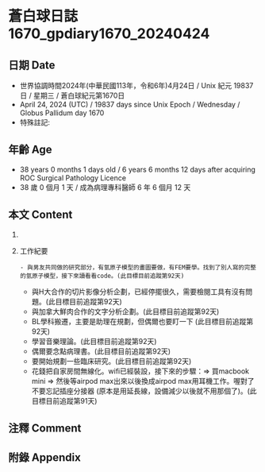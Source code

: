[_metadata_:encoding]: - "utf-8"
[_metadata_:language]: - "zh-Hant-TW"
[_metadata_:fileformat]: - "markdown"
[_metadata_:MIME_type]: - "text/plain"
[_metadata_:markdown_version]: - "commonmark version 0.30"
[_metadata_:markdown_spec]: - "https://spec.commonmark.org/0.30/"

# 蒼白球日誌1670_gpdiary1670_20240424 #

## 日期 Date ##

* 世界協調時間2024年(中華民國113年，令和6年)4月24日 / Unix 紀元 19837 日 / 星期三 / 蒼白球紀元第1670日
* April 24, 2024 (UTC) / 19837 days since Unix Epoch / Wednesday / Globus Pallidum day 1670
* 特殊註記:

## 年齡 Age ##

* 38 years 0 months 1 days old / 6 years 6 months 12 days after acquiring ROC Surgical Pathology Licence
* 38 歲 0 個月 1 天 / 成為病理專科醫師 6 年 6 個月 12 天

## 本文 Content ##

1. 

    
2. 工作紀要

       - 與男友共同做的研究部分，有氫原子模型的畫圖要做，有FEM要學。找到了別人寫的完整的氫原子模型，接下來讀看看code。(此目標目前追蹤第92天)
   - 與H大合作的切片影像分析企劃，已經停擺很久，需要檢閱工具有沒有問題。(此目標目前追蹤第92天)
   - 與加拿大鮮肉合作的文字分析企劃。(此目標目前追蹤第92天)
   - BL學科搬遷，主要是助理在規劃，但偶爾也要盯一下 (此目標目前追蹤第92天)
   - 學習音樂理論。(此目標目前追蹤第92天)
   - 偶爾要念點病理書。(此目標目前追蹤第92天)
   - 要開始規劃一些臨床研究。(此目標目前追蹤第92天)
   - 花錢把自家房間無線化。wifi已經裝設，接下來的步驟：=> 買macbook mini => 然後等airpod max出來以後換成airpod max用耳機工作。喔對了不要忘記插座分接器 (原本是用延長線，設備減少以後就不用那個了)。(此目標目前追蹤第91天)


## 注釋 Comment ##


## 附錄 Appendix ##

